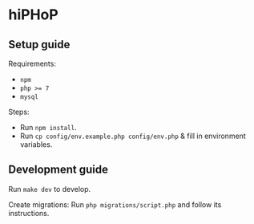 # hiPHoP

## Setup guide

Requirements:
  - `npm`
  - `php >= 7`
  - `mysql`

Steps:
  - Run `npm install`.
  - Run `cp config/env.example.php config/env.php` & fill in environment variables.

## Development guide

Run `make dev` to develop.

Create migrations: Run `php migrations/script.php` and follow its instructions.
